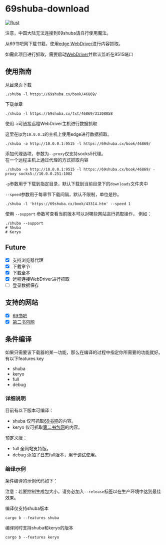 # 69shuba-download
[![Rust](https://github.com/ChengCY-2254/shuba/actions/workflows/rust.yml/badge.svg)](https://github.com/ChengCY-2254/shuba/actions/workflows/rust.yml)

注意，中国大陆无法连接到69shuba请自行使用魔法。

从69书吧网下载书籍，使用[edge WebDriver](https://developer.microsoft.com/en-us/microsoft-edge/tools/webdriver/)进行内容抓取。

如需此项目进行抓取，需要启动[WebDriver](https://developer.microsoft.com/en-us/microsoft-edge/tools/webdriver/)并默认监听在9515端口

## 使用指南

从目录页下载
```shell
./shuba -l https://69shuba.cx/book/46869/
```

下载单章
```shell
./shuba -l https://69shuba.cx/txt/46869/31308058
```

使用`-a`可链接远程WebDriver主机进行数据抓取<br/>

这里在ip为`10.0.0.1`的主机上使用edge进行数据抓取。
```shell
./shuba -a http://10.0.0.1:9515 -l https://69shuba.cx/book/46869/
```

添加代理选项，参数为`--proxy`仅支持socks5代理。<br/>
在一个远程主机上通过代理的方式抓取内容
```shell
./shuba -a http://10.0.0.1:9515 -l https://69shuba.cx/book/46869/ -proxy socks5://10.0.0.251:1082
```

`-p`参数用于下载到指定目录，默认下载到当前目录下的`downloads`文件夹中

`--speed`参数用于每章节下载间隔，默认不限制，单位是秒。
```shell
./shuba -l 'https://69shuba.cx/book/43314.htm' --speed 1
```

使用 `--support` 参数可查看当前版本可以对哪些网站进行抓取操作。
例如：
```shell
./shuba --support
# Shuba
# Keryo
```

## Future
- [x] 支持浏览器代理
- [x] 下载章节
- [x] 下载全本
- [x] 远程连接WebDriver进行抓取
- [ ] 登录数据保存

## 支持的网站
- [x] [69书吧](https://69shuba.cx/)
- [x] [第二书包网](https://www.keryo.net/)

## 条件编译
如果只需要该下载器的某一功能，那么在编译的过程中指定你所需要的功能就好。
有以下features key
- shuba
- keryo
- full
- debug

### 详细说明

目前有以下版本可编译：

- shuba 仅可抓取[69书吧](https://69shuba.cx/)的内容。
- keryo 仅可抓取[第二书包网](https://www.keryo.net/)的内容。

预定义版：

- full 全网站支持版。
- debug 添加了日志full版本，用于调试使用。

### 编译示例

条件编译的示例代码如下：

注意：若要控制生成包大小，请务必加入`--release`标签以在生产环境中达到最佳效果。

编译仅支持shuba版本
```shell
cargo b --features shuba
```

编译同时支持shuba和keryo的版本
```shell
cargo b --features keryo
```
